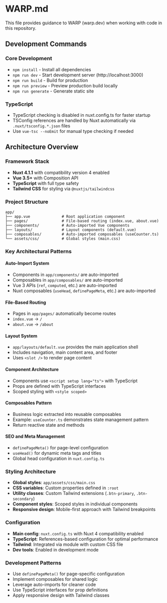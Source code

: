 # WARP.md

This file provides guidance to WARP (warp.dev) when working with code in this repository.

## Development Commands

### Core Development
- `npm install` - Install all dependencies
- `npm run dev` - Start development server (http://localhost:3000)
- `npm run build` - Build for production
- `npm run preview` - Preview production build locally
- `npm run generate` - Generate static site

### TypeScript
- TypeScript checking is disabled in nuxt.config.ts for faster startup
- TSConfig references are handled by Nuxt automatically via `.nuxt/tsconfig.*.json` files
- Use `vue-tsc --noEmit` for manual type checking if needed

## Architecture Overview

### Framework Stack
- **Nuxt 4.1.1** with compatibility version 4 enabled
- **Vue 3.5+** with Composition API
- **TypeScript** with full type safety
- **Tailwind CSS** for styling via `@nuxtjs/tailwindcss`

### Project Structure
```
app/
├── app.vue              # Root application component
├── pages/               # File-based routing (index.vue, about.vue)
├── components/          # Auto-imported Vue components
├── layouts/             # Layout components (default.vue)
├── composables/         # Auto-imported composables (useCounter.ts)
└── assets/css/          # Global styles (main.css)
```

### Key Architectural Patterns

#### Auto-Import System
- Components in `app/components/` are auto-imported
- Composables in `app/composables/` are auto-imported  
- Vue 3 APIs (`ref`, `computed`, etc.) are auto-imported
- Nuxt composables (`useHead`, `definePageMeta`, etc.) are auto-imported

#### File-Based Routing
- Pages in `app/pages/` automatically become routes
- `index.vue` → `/`
- `about.vue` → `/about`

#### Layout System
- `app/layouts/default.vue` provides the main application shell
- Includes navigation, main content area, and footer
- Uses `<slot />` to render page content

#### Component Architecture
- Components use `<script setup lang="ts">` with TypeScript
- Props are defined with TypeScript interfaces
- Scoped styling with `<style scoped>`

#### Composables Pattern
- Business logic extracted into reusable composables
- Example: `useCounter.ts` demonstrates state management pattern
- Return reactive state and methods

#### SEO and Meta Management
- `definePageMeta()` for page-level configuration
- `useHead()` for dynamic meta tags and titles
- Global head configuration in `nuxt.config.ts`

### Styling Architecture
- **Global styles**: `app/assets/css/main.css`
- **CSS variables**: Custom properties defined in `:root`
- **Utility classes**: Custom Tailwind extensions (`.btn-primary`, `.btn-secondary`)
- **Component styles**: Scoped styles in individual components
- **Responsive design**: Mobile-first approach with Tailwind breakpoints

### Configuration
- **Main config**: `nuxt.config.ts` with Nuxt 4 compatibility enabled
- **TypeScript**: References-based configuration for optimal performance
- **Tailwind**: Integrated via module with custom CSS file
- **Dev tools**: Enabled in development mode

### Development Patterns
- Use `definePageMeta()` for page-specific configuration
- Implement composables for shared logic
- Leverage auto-imports for cleaner code
- Use TypeScript interfaces for prop definitions
- Apply responsive design with Tailwind classes
